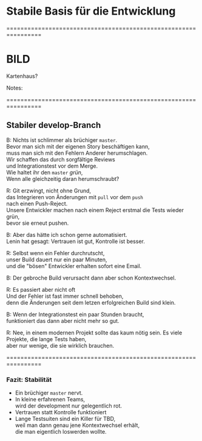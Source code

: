 

# Stabile Basis für die Entwicklung


================================================================

# BILD

Kartenhaus?

Notes:



================================================================


## Stabiler develop-Branch

B: Nichts ist schlimmer als brüchiger `master`.\
Bevor man sich mit der eigenen Story beschäftigen kann,\
muss man sich mit den Fehlern Anderer herumschlagen.\
Wir schaffen das durch sorgfältige Reviews\
und Integrationstest vor dem Merge.\
Wie haltet ihr den `master` *grün*,\
Wenn alle gleichzeitig daran herumschraubt?

R: Git erzwingt, nicht ohne Grund,\
das Integrieren von Änderungen mit  `pull` vor dem `push`\
nach einen Push-Reject.\
Unsere Entwickler machen nach einem Reject erstmal die Tests wieder grün,\
bevor sie erneut pushen.
   
B: Aber das hätte ich schon gerne automatisiert.\
Lenin hat gesagt: Vertrauen ist gut, Kontrolle ist besser.

R: Selbst wenn ein Fehler durchrutscht,\
unser Build dauert nur ein paar Minuten,\
und die "bösen" Entwickler erhalten sofort eine Email.

B: Der gebroche Build verursacht dann aber schon Kontextwechsel.

R: Es passiert aber nicht oft\
Und der Fehler ist fast immer schnell behoben,\
denn die Änderungen seit dem letzen erfolgreichen Build sind klein.

B: Wenn der Integrationstest ein paar Stunden braucht,\
funktioniert das dann aber nicht mehr so gut.

R: Nee, in einem modernen Projekt sollte das kaum nötig sein.
Es viele Projekte, die lange Tests haben,\
aber nur wenige, die sie wirklich brauchen.
  

================================================================


### Fazit: Stabilität

 * Ein brüchiger `master` nervt.
 * In kleine erfahrenen Teams,\
   wird der development nur gelegentlich rot.
 * Vertrauen statt Kontrolle funktioniert
 * Lange Testsuiten sind ein Killer für TBD,\
   weil man dann genau jene Kontextwechsel erhält,\
   die man eigentlich loswerden wollte.
   

